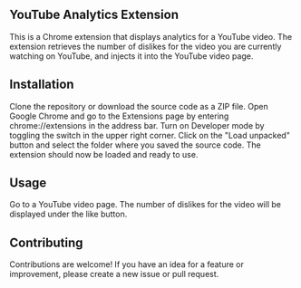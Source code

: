 ## YouTube Analytics Extension
This is a Chrome extension that displays analytics for a YouTube video. The extension retrieves the number of dislikes for the video you are currently watching on YouTube, and injects it into the YouTube video page.

## Installation
Clone the repository or download the source code as a ZIP file.
Open Google Chrome and go to the Extensions page by entering chrome://extensions in the address bar.
Turn on Developer mode by toggling the switch in the upper right corner.
Click on the "Load unpacked" button and select the folder where you saved the source code.
The extension should now be loaded and ready to 
use.

## Usage
Go to a YouTube video page.
The number of dislikes for the video will be displayed under the like button.

## Contributing
Contributions are welcome! If you have an idea for a feature or improvement, please create a new issue or pull request.

